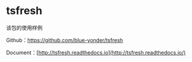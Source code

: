 # tsfresh
该包的使用样例

Github：https://github.com/blue-yonder/tsfresh

Document：[http://tsfresh.readthedocs.io](http://tsfresh.readthedocs.io/)

